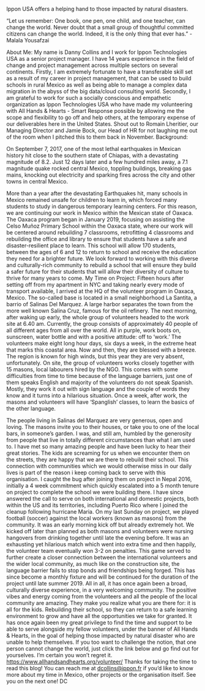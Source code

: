  
Ippon USA offers a helping hand to those impacted by natural disasters. 
 
“Let us remember: One book, one pen, one child, and one teacher, can change the world. Never doubt that a small group of thoughtful committed citizens can change the world. Indeed, it is the only thing that ever has.” - Malala Yousafzai
 
About Me:
My name is Danny Collins and I work for Ippon Technologies USA as a senior project manager. I have 14 years experience in the field of change and project management across multiple sectors on several continents. 
Firstly, I am extremely fortunate to have a transferable skill set as a result of my career in project management, that can be used to build schools in rural Mexico as well as being able to manage a complex data migration in the abyss of the big data/cloud consulting world.
Secondly, I am grateful to work for such a socially conscious and empathetic organization as Ippon Technologies USA who have made my volunteering with All Hands & Hearts - Smart Response possible by allowing me the scope and flexibility to go off and help others, at the temporary expense of our deliverables here in the United States. Shout out to Romain Lheritier, our Managing Director and Jamie Bock, our Head of HR for not laughing me out of the room when I pitched this to them back in November. 
Background:

On September 7, 2017, one of the most lethal earthquakes in Mexican history hit close to the southern state of Chiapas, with a devastating magnitude of 8.2. Just 12 days later and a few hundred miles away, a 7.1 magnitude quake rocked central Mexico, toppling buildings, breaking gas mains, knocking out electricity and sparking fires across the city and other towns in central Mexico.



More than a year after the devastating Earthquakes hit, many schools in Mexico remained unsafe for children to learn in, which forced many students to study in dangerous temporary learning centers. For this reason, we are continuing our work in Mexico within the Mexican state of Oaxaca.
The Oaxaca program began in January 2019, focusing on assisting the Celso Muñoz Primary School within the Oaxaca state, where our work will be centered around rebuilding 7 classrooms, retrofitting 4 classrooms and rebuilding the office and library to ensure that students have a safe and disaster-resilient place to learn. This school will allow 170 students, between the ages of 6 and 12 to return to school and receive the education they need for a brighter future. We look forward to working with this diverse and culturally-rich community to rebuild a school that will ensure they build a safer future for their students that will allow their diversity of culture to thrive for many years to come.
My Time on Project:
Fifteen hours after setting off from my apartment in NYC and taking nearly every mode of transport available, I arrived at the HQ of the volunteer program in Oaxaca, Mexico. The so-called base is located in a small neighborhood La Santita, a barrio of Salinas Del Marquez. A large harbor separates the town from the more well known Salina Cruz, famous for the oil refinery. 
The next morning, after waking up early, the whole group of volunteers headed to the work site at 6.40 am. Currently, the group consists of approximately 40 people of all different ages from all over the world. All in purple, work boots on, sunscreen, water bottle and with a positive attitude: off to ‘work.’ The volunteers make eight long hour days, six days a week, in the extreme heat that marks this coastal area. Now and then, they are blessed with a breeze. The region is known for high winds, but this year they are very absent, unfortunately. 
On site, the group of volunteers works closely together with 15 masons, local labourers hired by the NGO. This comes with some difficulties from time to time because of the language barriers, just one of them speaks English and majority of the volunteers do not speak Spanish. Mostly, they work it out with sign language and the couple of words they know and it turns into a hilarious situation. Once a week, after work, the masons and volunteers will have ‘Spanglish’ classes, to learn the basics of the other language. 
 
The people living in Salinas del Marquez are very generous, open and loving. The masons invite you to their houses, or take you to one of the local bars, in someone’s garden. I was, and still am, humbled by the generosity from people that live in totally different circumstances than what I am used to. I have met so many amazing people and have been lucky to hear their great stories. The kids are screaming for us when we encounter them on the streets, they are happy that we are there to rebuild their school. This connection with communities which we would otherwise miss in our daily lives is part of the reason i keep coming back to serve with this organisation. I caught the bug after joining them on project in Nepal 2016, initially a 4 week commitment which quickly escalated into a 5 month tenure on project to complete the school we were building there. I have since answered the call to serve on both international and domestic projects, both within the US and its territories, including Puerto Rico where I joined the cleanup following hurricane Maria. 
On my last Sunday on project, we played football (soccer) against the local workers (known as masons) from the community. It was an early morning kick off but already extremely hot. We kicked off later than planned as both masons and volunteers were nursing hangovers from drinking together until late the evening before. It was an exhausting yet hilarious match which went into extra time and then happily, the volunteer team eventually won 3-2 on penalties. This game served to further create a closer connection between the international volunteers and the wider local community, as much like on the construction site, the language barrier fails to stop bonds and friendships being forged. This has since become a monthly fixture and will be continued for the duration of the project until late summer 2019.
All in all, it has once again been a broad, culturally diverse experience, in a very welcoming community. The positive vibes and energy coming from the volunteers and all the people of the local community are amazing. They make you realize what you are there for: it is all for the kids. Rebuilding their school, so they can return to a safe learning environment to grow and have all the opportunities we take for granted. 
It has once again been my great privilege to find the time and support to be able to serve alongside my fellow volunteers, under the banner of All Hands & Hearts, in the goal of helping those impacted by natural disaster who are unable to help themselves. 
If you too want to challenge the notion, that one person cannot change the world, just click the link below and go find out for yourselves. I’m certain you won’t regret it. 
https://www.allhandsandhearts.org/volunteer/
Thanks for taking the time to read this blog! You can reach me at dcollins@ippon.fr if you’d like to know more about my time in Mexico, other projects or the organisation itself. 
See you on the next one! 
DC 

